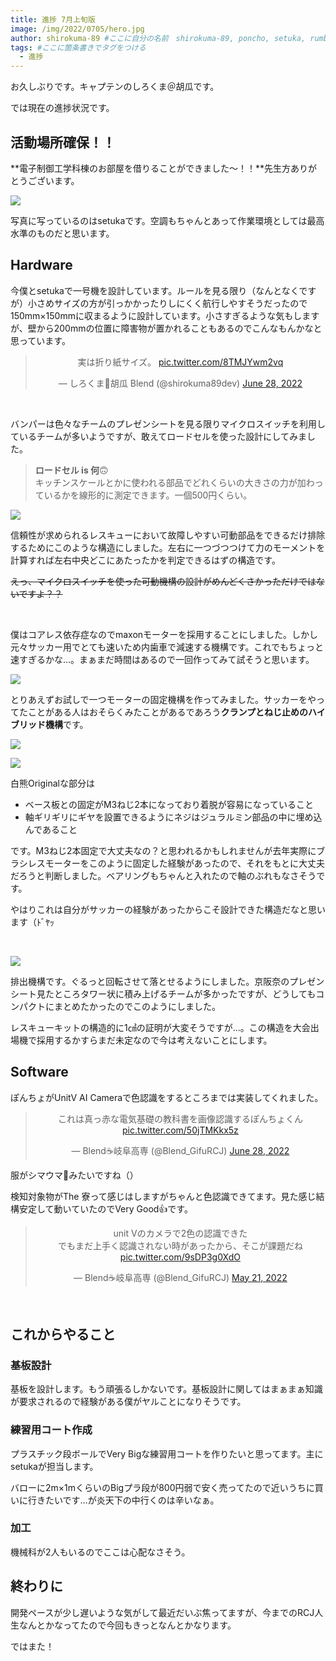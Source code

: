 ```yaml
---
title: 進捗 7月上旬版
image: /img/2022/0705/hero.jpg
author: shirokuma-89 #ここに自分の名前　shirokuma-89, poncho, setuka, rumbaboから選ぶ
tags: #ここに箇条書きでタグをつける
  - 進捗
---
```


お久しぶりです。キャプテンのしろくま＠胡瓜です。

では現在の進捗状況です。

## 活動場所確保！！

**電子制御工学科棟のお部屋を借りることができました〜！！**先生方ありがとうございます。

![](/img/2022/0705/006.jpg)

写真に写っているのはsetukaです。空調もちゃんとあって作業環境としては最高水準のものだと思います。


## Hardware

今僕とsetukaで一号機を設計しています。ルールを見る限り（なんとなくですが）小さめサイズの方が引っかかったりしにくく航行しやすそうだったので150mm×150mmに収まるように設計しています。小さすぎるような気もしますが、壁から200mmの位置に障害物が置かれることもあるのでこんなもんかなと思っています。

<center><blockquote class="twitter-tweet"><p lang="ja" dir="ltr">実は折り紙サイズ。 <a href="https://t.co/8TMJYwm2vq">pic.twitter.com/8TMJYwm2vq</a></p>&mdash; しろくま🥒胡瓜 Blend (@shirokuma89dev) <a href="https://twitter.com/shirokuma89dev/status/1541706013149364224?ref_src=twsrc%5Etfw">June 28, 2022</a></blockquote> <script async src="https://platform.twitter.com/widgets.js" charset="utf-8"></script></center>

<br>

バンパーは色々なチームのプレゼンシートを見る限りマイクロスイッチを利用しているチームが多いようですが、敢えてロードセルを使った設計にしてみました。

> **ロードセル is 何**🙃<br>
> キッチンスケールとかに使われる部品でどれくらいの大きさの力が加わっているかを線形的に測定できます。一個500円くらい。

![](/img/2022/0705/001.png)

信頼性が求められるレスキューにおいて故障しやすい可動部品をできるだけ排除するためにこのような構造にしました。左右に一つづつつけて力のモーメントを計算すれば左右中央どこにあたったかを判定できるはずの構造です。

~~えっ、マイクロスイッチを使った可動機構の設計がめんどくさかっただけではないですよ？？~~

<br>

僕はコアレス依存症なのでmaxonモーターを採用することにしました。しかし元々サッカー用でとても速いため内歯車で減速する機構です。これでもちょっと速すぎるかな…。まぁまだ時間はあるので一回作ってみて試そうと思います。

![](/img/2022/0705/002.png)

とりあえずお試しで一つモーターの固定機構を作ってみました。サッカーをやってたことがある人はおそらくみたことがあるであろう**クランプとねじ止めのハイブリッド機構**です。

![](/img/2022/0705/003.jpg)

![](/img/2022/0705/004.jpg)

白熊Originalな部分は

- ベース板との固定がM3ねじ2本になっており着脱が容易になっていること
- 軸ギリギリにギヤを設置できるようにネジはジュラルミン部品の中に埋め込んであること

です。M3ねじ2本固定で大丈夫なの？と思われるかもしれませんが去年実際にブラシレスモーターをこのように固定した経験があったので、それをもとに大丈夫だろうと判断しました。ベアリングもちゃんと入れたので軸のぶれもなさそうです。

やはりこれは自分がサッカーの経験があったからこそ設計できた構造だなと思います（ﾄﾞﾔｯ

<br>

![](/img/2022/0705/005.png)

排出機構です。ぐるっと回転させて落とせるようにしました。京阪奈のプレゼンシート見たところタワー状に積み上げるチームが多かったですが、どうしてもコンパクトにまとめたかったのでこのようにしました。

レスキューキットの構造的に1㎤の証明が大変そうですが…。この構造を大会出場機で採用するかすらまだ未定なので今は考えないことにします。

## Software

ぽんちょがUnitV AI Cameraで色認識をするところまでは実装してくれました。

<center><blockquote class="twitter-tweet"><p lang="ja" dir="ltr">これは真っ赤な電気基礎の教科書を画像認識するぽんちょくん <a href="https://t.co/50jTMKkx5z">pic.twitter.com/50jTMKkx5z</a></p>&mdash; Blend☕️岐阜高専 (@Blend_GifuRCJ) <a href="https://twitter.com/Blend_GifuRCJ/status/1541708512367353857?ref_src=twsrc%5Etfw">June 28, 2022</a></blockquote> <script async src="https://platform.twitter.com/widgets.js" charset="utf-8"></script></center>

服がシマウマ🦓みたいですね（）

検知対象物がThe 寮って感じはしますがちゃんと色認識できてます。見た感じ結構安定して動いていたのでVery Good👍です。

<center><blockquote class="twitter-tweet"><p lang="ja" dir="ltr">unit Vのカメラで2色の認識できた<br>でもまだ上手く認識されない時があったから、そこが課題だね <a href="https://t.co/9sDP3g0XdO">pic.twitter.com/9sDP3g0XdO</a></p>&mdash; Blend☕️岐阜高専 (@Blend_GifuRCJ) <a href="https://twitter.com/Blend_GifuRCJ/status/1528020525242798080?ref_src=twsrc%5Etfw">May 21, 2022</a></blockquote> <script async src="https://platform.twitter.com/widgets.js" charset="utf-8"></script></center>

<br>

## これからやること

### 基板設計

基板を設計します。もう頑張るしかないです。基板設計に関してはまぁまぁ知識が要求されるので経験がある僕がヤルことになりそうです。

### 練習用コート作成

プラスチック段ボールでVery Bigな練習用コートを作りたいと思ってます。主にsetukaが担当します。

バローに2m×1mくらいのBigプラ段が800円弱で安く売ってたので近いうちに買いに行きたいです…が炎天下の中行くのは辛いなぁ。

### 加工

機械科が2人もいるのでここは心配なさそう。

## 終わりに

開発ペースが少し遅いような気がして最近だいぶ焦ってますが、今までのRCJ人生なんとかなってたので今回もきっとなんとかなります。

ではまた！